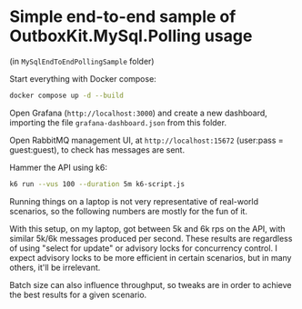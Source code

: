 # Simple end-to-end sample of OutboxKit.MySql.Polling usage

(in `MySqlEndToEndPollingSample` folder)

Start everything with Docker compose:

```sh
docker compose up -d --build
```

Open Grafana (`http://localhost:3000`) and create a new dashboard, importing the file `grafana-dashboard.json` from this folder.

Open RabbitMQ management UI, at `http://localhost:15672` (user:pass = guest:guest), to check has messages are sent.

Hammer the API using k6:

```sh
k6 run --vus 100 --duration 5m k6-script.js
```

Running things on a laptop is not very representative of real-world scenarios, so the following numbers are mostly for the fun of it.

With this setup, on my laptop, got between 5k and 6k rps on the API, with similar 5k/6k messages produced per second.
These results are regardless of using "select for update" or advisory locks for concurrency control. I expect advisory locks to be more efficient in certain scenarios, but in many others, it'll be irrelevant.

Batch size can also influence throughput, so tweaks are in order to achieve the best results for a given scenario.
